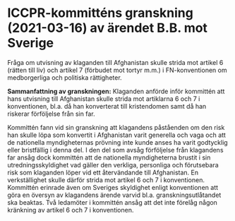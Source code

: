 # ICCPR-kommitténs granskning (2021-03-16)  av ärendet B.B. mot Sverige

Fråga om utvisning av klaganden till Afghanistan skulle strida mot artikel 6 (rätten till liv) och artikel 7 (förbudet mot tortyr m.m.) i FN\-konventionen om medborgerliga och politiska rättigheter.


**Sammanfattning av granskningen:** Klaganden anförde inför kommittén att hans utvisning till Afghanistan skulle strida mot artiklarna 6 och 7 i konventionen, bl.a. då han konverterat till kristendomen samt då han riskerar förföljelse från sin far.

Kommittén fann vid sin granskning att klagandens påståenden om den risk han skulle löpa som konvertit i Afghanistan varit generella och vaga och att de nationella myndigheternas prövning inte kunde anses ha varit godtycklig eller bristfällig i denna del. I den del som avsåg förföljelse från klagandens far ansåg dock kommittén att de nationella myndigheterna brustit i sin utredningsskyldighet vad gäller den verkliga, personliga och förutsebara risk som klaganden löper vid ett återvändande till Afghanistan. En verkställighet skulle därför strida mot artikel 6 och 7 i konventionen. Kommittén erinrade även om Sveriges skyldighet enligt konventionen att göra en översyn av klagandens ärende varvid bl.a. granskningsutlåtandet ska beaktas. Två ledamöter i kommittén ansåg att det inte förelåg någon kränkning av artikel 6 och 7 i konventionen.
